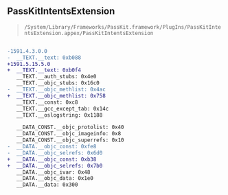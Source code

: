 ## PassKitIntentsExtension

> `/System/Library/Frameworks/PassKit.framework/PlugIns/PassKitIntentsExtension.appex/PassKitIntentsExtension`

```diff

-1591.4.3.0.0
-  __TEXT.__text: 0xb088
+1591.5.15.5.0
+  __TEXT.__text: 0xb0f4
   __TEXT.__auth_stubs: 0x4e0
   __TEXT.__objc_stubs: 0x16c0
-  __TEXT.__objc_methlist: 0x4ac
+  __TEXT.__objc_methlist: 0x758
   __TEXT.__const: 0xc8
   __TEXT.__gcc_except_tab: 0x14c
   __TEXT.__oslogstring: 0x1188

   __DATA_CONST.__objc_protolist: 0x40
   __DATA_CONST.__objc_imageinfo: 0x8
   __DATA_CONST.__objc_superrefs: 0x10
-  __DATA.__objc_const: 0xfe8
-  __DATA.__objc_selrefs: 0x6d0
+  __DATA.__objc_const: 0xb38
+  __DATA.__objc_selrefs: 0x7b0
   __DATA.__objc_ivar: 0x48
   __DATA.__objc_data: 0x1e0
   __DATA.__data: 0x300

```

